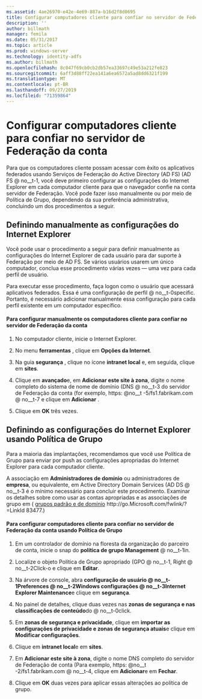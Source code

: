 ```yaml
---
ms.assetid: 4ae26970-e42e-4e69-887a-b16d2f8d0695
title: Configurar computadores cliente para confiar no servidor de Federação da conta
description: ''
author: billmath
manager: femila
ms.date: 05/31/2017
ms.topic: article
ms.prod: windows-server
ms.technology: identity-adfs
ms.author: billmath
ms.openlocfilehash: 8c047f69cb0cb2db57ea33697c49e53a212fe823
ms.sourcegitcommit: 6aff3d88ff22ea141a6ea6572a5ad8dd6321f199
ms.translationtype: MT
ms.contentlocale: pt-BR
ms.lasthandoff: 09/27/2019
ms.locfileid: "71359864"
---
```

# <a name="configure-client-computers-to-trust-the-account-federation-server"></a>Configurar computadores cliente para confiar no servidor de Federação da conta

Para que os computadores cliente possam acessar com êxito os aplicativos federados usando Serviços de Federação do Active Directory (AD FS) \(AD FS @ no__t-1, você deve primeiro configurar as configurações do Internet Explorer em cada computador cliente para que o navegador confie na conta servidor de Federação. Você pode fazer isso manualmente ou por meio de Política de Grupo, dependendo da sua preferência administrativa, concluindo um dos procedimentos a seguir.  
  
## <a name="configuring-internet-explorer-settings-manually"></a>Definindo manualmente as configurações do Internet Explorer  
Você pode usar o procedimento a seguir para definir manualmente as configurações do Internet Explorer de cada usuário para dar suporte à Federação por meio de AD FS. Se vários usuários usarem um único computador, conclua esse procedimento várias vezes — uma vez para cada perfil de usuário.  
  
Para executar esse procedimento, faça logon como o usuário que acessará aplicativos federados. Essa é uma configuração de perfil @ no__t-0specific. Portanto, é necessário adicionar manualmente essa configuração para cada perfil existente em um computador específico.  
  
#### <a name="to-manually-configure-client-computers-to-trust-the-account-federation-server"></a>Para configurar manualmente os computadores cliente para confiar no servidor de Federação da conta  
  
1.  No computador cliente, inicie o Internet Explorer.  
  
2.  No menu **ferramentas** , clique em **Opções da Internet**.  
  
3.  Na guia **segurança** , clique no ícone **intranet local** e, em seguida, clique em **sites**.  
  
4.  Clique em **avançado**e, em **Adicionar este site à zona**, digite o nome completo do sistema de nome de domínio \(DNS @ no__t-3 do servidor de Federação da conta \(for exemplo, https: @no__t -5\/fs1.fabrikam.com @ no__t-7 e clique em **Adicionar** .  
  
5.  Clique em **OK** três vezes.  
  
## <a name="configuring-internet-explorer-settings-by-using-grouppolicy"></a>Definindo as configurações do Internet Explorer usando Política de Grupo  
Para a maioria das implantações, recomendamos que você use Política de Grupo para enviar por push as configurações apropriadas do Internet Explorer para cada computador cliente.  
  
A associação em **Administradores de domínio** ou administradores de **empresa**, ou equivalente, em Active Directory Domain Services \(AD DS @ no__t-3 é o mínimo necessário para concluir este procedimento.  Examinar os detalhes sobre como usar as contas apropriadas e as associações de grupo em \( [grupos padrão e de domínio](https://go.microsoft.com/fwlink/?LinkId=83477) http:\/\/go.Microsoft.com\/fwlink\/? \=LinkId 83477.\)   
  
#### <a name="to-configure-client-computers-to-trust-the-account-federation-server-by-using-grouppolicy"></a>Para configurar computadores cliente para confiar no servidor de Federação da conta usando Política de Grupo  
  
1.  Em um controlador de domínio na floresta da organização do parceiro de conta, inicie o snap do **política de grupo Management** @ no__t-1in.  
  
2.  Localize o objeto Política de Grupo apropriado \(GPO @ no__t-1, Right @ no__t-2Click-o e clique em **Editar**.  
  
3.  Na árvore de console, abra **configuração de usuário @ no__t-1Preferences @ no__t-2Windows configurações @ no__t-3Internet Explorer Maintenance**e clique em **segurança**.  
  
4.  No painel de detalhes, clique duas vezes nas **zonas de segurança e nas classificações de conteúdo**do @ no__t-0click.  
  
5.  Em **zonas de segurança e privacidade**, clique em **importar as configurações de privacidade e zonas de segurança atuais**e clique em **Modificar configurações**.  
  
6.  Clique em **intranet local**e em **sites**.  
  
7.  Em **Adicionar este site à zona**, digite o nome DNS completo do servidor de Federação de conta \(Para exemplo, https: @no__t -2\/fs1.fabrikam.com @ no__t-4, clique em **Adicionar**e em **Fechar**.  
  
8.  Clique em **OK** duas vezes para aplicar essas alterações ao política de grupo.  
  
